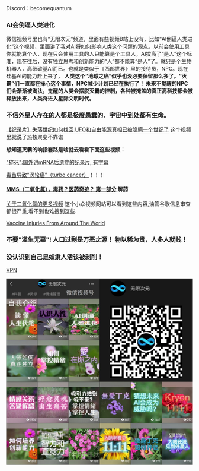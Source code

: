 Discord：becomequantum

### AI会倒逼人类进化 

微信视频号里也有“无限次元”频道，里面有些视频B站上没有，比如“AI倒逼人类进化”这个视频，里面讲了我对AI将如何影响人类这个问题的观点。以前会使用工具你就能算个人，现在只会使用工具的人只能算是个工具人，AI拔高了“是人”这个标准，现在往后，没有独立思考和创新能力的“人”都不能算“是人”了。就只是个生物机器人，高级碳基AI而已。也就是类似于《西部世界》里的接待员，NPC。现在硅基AI的能力赶上来了， **人类这个“地球之癌”似乎也没必要保留那么多了。“灭霸”们一直都在操心这个事情，NPC减少计划已经在执行了！ 未来不觉醒的NPC们会渐渐被淘汰，觉醒的人类会摆脱灭霸的控制，各种被掩盖的真正高科技都会被释放出来，人类将进入星际文明时代。**

### 不信外星人存在的人都是极度愚蠢的，宇宙中到处都有生命。

[【纪录片】失落世纪如何找回 UFO和自由能源真相已被隐瞒一个世纪了](https://www.bilibili.com/video/BV1PX4y1t7cA/)  这个视频里就说了热核聚变不靠谱


**想知道灭霸的响指套路是啥就去看看下面这些视频：** 

["猝死":国外讲mRNA后遗症的纪录片, 有字幕](https://mp.weixin.qq.com/s/R7dGbj8Mc7xkBAOc80SiwQ)

[毒苗导致“涡轮癌”（turbo cancer）](https://www.zhihu.com/zvideo/1595407478983688192)！！！

#### [MMS（二氧化氯），毒药？医药奇迹？ 第一部分](https://www.bilibili.com/video/BV14a411R7Xi) 解药 

[关于二氧化氯的更多视频](https://rumble.com/c/c-604817) 这个小众视频网站可以看到这些内容,油管谷歌信息审查都很严重,看不到也难搜到这些. 

[Vaccine Injuries From Around The World](https://rumble.com/v1en7lk-covid-19-vaccine-injuries-from-around-the-world-graphic-content.html)

### 不要"滥生无辜"! 人口过剩是万恶之源！ 物以稀为贵，人多人就贱！
### 没认识到自己是奴隶人活该被剥削！

[VPN](https://xbww38261.xyz/)

![视频号](视频号.jpg)
